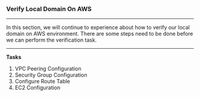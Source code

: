 ### Verify Local Domain On AWS
---
In this section, we will continue to experience about how to verify our local domain on AWS environment. There are some steps need to be done before we can perform the verification task. 

---
**Tasks**  

1. VPC Peering Configuration   
2. Security Group Configuration 
3. Configure Route Table
4. EC2 Configuration  